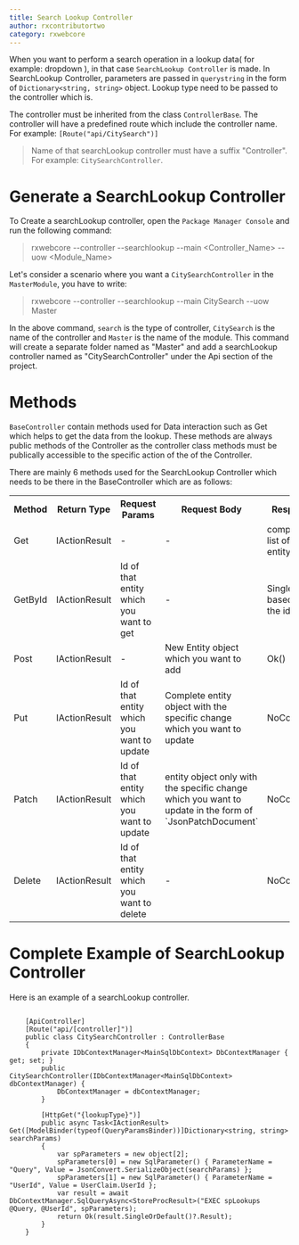 ```yaml
---
title: Search Lookup Controller
author: rxcontributortwo
category: rxwebcore
---
```


When you want to perform a search operation in a lookup data( for example: dropdown ), in that case `SearchLookup Controller` is made. In SearchLookup Controller, parameters are passed in `querystring` in the form of `Dictionary<string, string>` object. Lookup type need to be passed to the controller which is.

The controller must be inherited from the class `ControllerBase`. The controller will have a predefined route which include the controller name. For example: `[Route("api/CitySearch")]`

> Name of that searchLookup controller must have a suffix "Controller". For example: `CitySearchController`.

# Generate a SearchLookup Controller

To Create a searchLookup controller, open the `Package Manager Console` and run the following command:

> rxwebcore --controller --searchlookup --main <Controller_Name> --uow <Module_Name>

Let's consider a scenario where you want a `CitySearchController` in the `MasterModule`, you have to write:

> rxwebcore --controller --searchlookup --main CitySearch --uow Master

In the above command, `search` is the type of controller, `CitySearch` is the name of the controller and `Master` is the name of the module. This command will create a separate folder named as "Master" and add a searchLookup controller named as "CitySearchController" under the Api section of the project. 

# Methods

`BaseController` contain methods used for Data interaction such as Get which helps to get the data from the lookup. These methods are always public methods of the Controller as the controller class methods must be publically accessible to the specific action of the of the Controller. 

There are mainly 6 methods used for the SearchLookup Controller which needs to be there in the BaseController which are as follows: 

<table class="table table-bordered">
<tr><th>Method</th><th>Return Type</th><th>Request Params</th><th>Request Body</th><th>Response</th></tr>
<tr><td>Get</td><td>IActionResult</td><td> - </td><td> - </td><td>complete list of that entity</td></tr>
<tr><td>GetById</td><td>IActionResult</td><td>Id of that entity which you want to get</td><td> - </td><td>Single entity based on the id</td></tr>
<tr><td>Post</td><td>IActionResult</td><td> - </td><td>New Entity object which you want to add</td><td>Ok()</td></tr>
<tr><td>Put</td><td>IActionResult</td><td>Id of that entity which you want to update</td><td>Complete entity object with the specific change which you want to update</td><td>NoContent()</td></tr>
<tr><td>Patch</td><td>IActionResult</td><td>Id of that entity which you want to update</td><td>entity object only with the specific change which you want to update in the form of `JsonPatchDocument`</td><td>NoContent()</td></tr>
<tr><td>Delete</td><td>IActionResult</td><td>Id of that entity which you want to delete</td><td> - </td><td>NoContent()</td></tr>
</table>

# Complete Example of SearchLookup Controller 

Here is an example of a searchLookup controller.

```

    [ApiController]
	[Route("api/[controller]")]
    public class CitySearchController : ControllerBase
    {
        private IDbContextManager<MainSqlDbContext> DbContextManager { get; set; }
        public CitySearchController(IDbContextManager<MainSqlDbContext> dbContextManager) {
            DbContextManager = dbContextManager;
        }

		[HttpGet("{lookupType}")]
        public async Task<IActionResult> Get([ModelBinder(typeof(QueryParamsBinder))]Dictionary<string, string> searchParams)
        {
            var spParameters = new object[2];
            spParameters[0] = new SqlParameter() { ParameterName = "Query", Value = JsonConvert.SerializeObject(searchParams) };
            spParameters[1] = new SqlParameter() { ParameterName = "UserId", Value = UserClaim.UserId };
            var result = await DbContextManager.SqlQueryAsync<StoreProcResult>("EXEC spLookups @Query, @UserId", spParameters);
            return Ok(result.SingleOrDefault()?.Result);
        }
    }

```